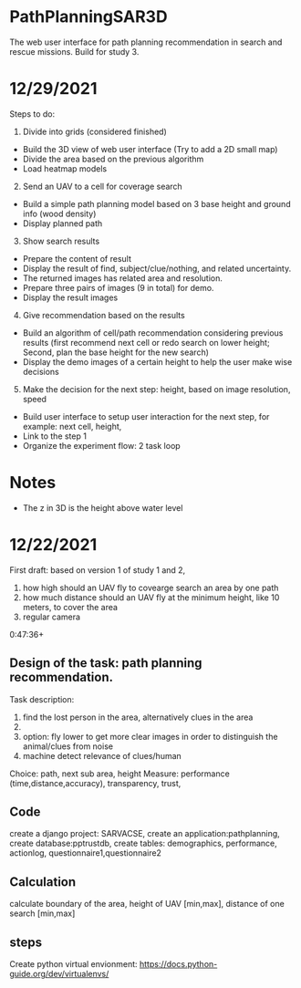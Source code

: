 # PathPlanningSAR3D
The web user interface for path planning recommendation in search and rescue missions. Build for study 3.

# 12/29/2021
Steps to do:
1. Divide into grids (considered finished)
  - Build the 3D view of web user interface (Try to add a 2D small map)
  - Divide the area based on the previous algorithm
  - Load heatmap models
2. Send an UAV to a cell for coverage search
  - Build a simple path planning model based on 3 base height and ground info (wood density)
  - Display planned path
3. Show search results
  - Prepare the content of result
  - Display the result of find, subject/clue/nothing, and related uncertainty.
  - The returned images has related area and resolution.
  - Prepare three pairs of images (9 in total) for demo.
  - Display the result images
4. Give recommendation based on the results
  - Build an algorithm of cell/path recommendation considering previous results (first recommend next cell or redo search on lower height; Second, plan the base height for the new search)
  - Display the demo images of a certain height to help the user make wise decisions
5. Make the decision for the next step: height, based on image resolution, speed
  - Build user interface to setup user interaction for the next step, for example: next cell, height,
  - Link to the step 1
  - Organize the experiment flow: 2 task loop
# Notes
  - The z in 3D is the height above water level
# 12/22/2021
First draft:
based on version 1 of study 1 and 2,
1) how high should an UAV fly to covearge search an area by one path
2) how much distance should an UAV fly at the minimum height, like 10 meters, to cover the area
3) regular camera

0:47:36+
## Design of the task: path planning recommendation.
Task description:
1) find the lost person in the area, alternatively clues in the area
2)
3) option: fly lower to get more clear images in order to distinguish the animal/clues from noise
4) machine detect relevance of clues/human


Choice: path, next sub area, height
Measure: performance (time,distance,accuracy), transparency, trust,

## Code
create a django project: SARVACSE, create an application:pathplanning, create database:pptrustdb, create tables: demographics, performance, actionlog, questionnaire1,questionnaire2

## Calculation
calculate boundary of the area, height of UAV [min,max], distance of one search [min,max]

## steps
Create python virtual envionment: https://docs.python-guide.org/dev/virtualenvs/
